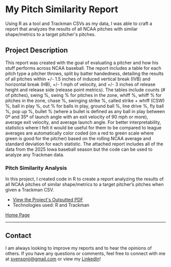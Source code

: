 # My Pitch Similarity Report

Using R as a tool and Trackman CSVs as my data, I was able to craft a report that analyzes the results of all NCAA pitches with similar shape/metrics to a target pitcher's pitches.

## Project Description

This report was created with the goal of evaluating a pitcher and how his stuff performs across NCAA baseball. The report includes a table for each pitch type a pitcher throws, split by batter handedness, detailing the results of all pitches within +/- 1.5 inches of induced vertical break (IVB) and horizontal break (HB), +/- 1 mph of velocity, and +/- 3 inches of release height and release side (release point metrics). The tables include counts (# of pitches), swing %, swing % for pitches in the zone, whiff %, whiff % for pitches in the zone, chase %, swinging strike %, called strike + whiff (CSW) %, ball in play %, out % for balls in play, ground ball %, line drive %, fly ball %, pop up %, bullet % (where a bullet is defined as any ball in play between 0º and 35º of launch angle with an exit velocity of 90 mph or more), average exit velocity, and average launch angle. For better interpretability, statistics where I felt it would be useful for them to be compared to league averages are automatically color coded (on a red to green scale where green is good for the pitcher) based on the rolling NCAA average and standard deviation for each statistic. The attached report includes all of the data from the 2025 Iowa baseball season but the code can be used to analyze any Trackman data.

### Pitch Similarity Analysis
In this project, I created code in R to create a report analyzing the results of all NCAA pitches of similar shape/metrics to a target pitcher’s pitches when given a Trackman CSV.

- [View the Project's Outputted PDF](https://github.com/jjsvenson/jj-svenson-baseball-analytics/blob/be5b353986f1dc01993b822c14501c5455507e6e/Iowa%202025%20Similarity%20Report.pdf)
- Technologies used: R and Trackman

[Home Page](index.md)

---

## Contact

I am always looking to improve my reports and to hear the opinions of others. If you have any questions or comments, feel free to connect with me at [svensonjj@gmail.com](mailto:svensonjj@gmail.com) or view my [LinkedIn](https://www.linkedin.com/in/john-jj-svenson/)!
